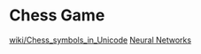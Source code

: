 # Chess Game

[wiki/Chess_symbols_in_Unicode]('https://en.wikipedia.org/wiki/Chess_symbols_in_Unicode')
[Neural Networks]('https://www.3blue1brown.com/neural-networks')
